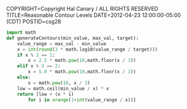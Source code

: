 COPYRIGHT=Copyright Hal Canary / ALL RIGHTS RESERVED
TITLE=Reasonable Contour Levels
DATE=2012-04-23 12:00:00-05:00 (CDT)
POSTID=csg28

```Python
import math
def generateContours(min_value, max_val, target):
    value_range = max_val - min_value
    x = int(round(3 * math.log10(value_range / target)))
    if x % 3 == 1:
        x = 2.5 * math.pow(10,math.floor(x / 3))
    elif x % 3 == 2:
        x = 5.0 * math.pow(10,math.floor(x / 3))
    else:
        x = math.pow(10, x / 3)
    low = math.ceil(min_value / x) * x
    return [low + (x * i)
        for i in xrange(1+int(value_range / x))]
```
